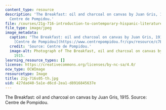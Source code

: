 ```yaml
---
content_type: resource
description: 'The Breakfast: oil and charcoal on canvas by Juan Gris, 1915. Source:
  Centre de Pompidou.'
file: /courses/21g-716-introduction-to-contemporary-hispanic-literature-spring-2005/427dad405a1ed6cd2ea1d8916845637e_21g-716s05-th.jpg
file_type: image/jpeg
image_metadata:
  caption: "The Breakfast: oil and charcoal on canvas by Juan Gris, 1915. (Source:\_\
    [Centre de Pompidou](https://www.centrepompidou.fr/cpv/resource/c7Edeyk/rznder4).)"
  credit: 'Source: Centre de Pompidou.'
  image-alt: Photograph of The Breakfast, oil and charcoal on canvas by Juan Gris,
    1915.
learning_resource_types: []
license: https://creativecommons.org/licenses/by-nc-sa/4.0/
ocw_type: OCWImage
resourcetype: Image
title: 21g-716s05-th.jpg
uid: 427dad40-5a1e-d6cd-2ea1-d8916845637e
---
```

The Breakfast: oil and charcoal on canvas by Juan Gris, 1915. Source: Centre de Pompidou.
